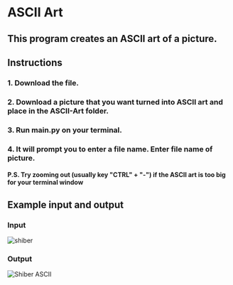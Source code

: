 # ASCII Art
## This program creates an ASCII art of a picture.

## Instructions
### 1. Download the file.
### 2. Download a picture that you want turned into ASCII art and place in the ASCII-Art folder. 
### 3. Run main.py on your terminal.
### 4. It will prompt you to enter a file name. Enter file name of picture.

#### P.S. Try zooming out (usually key "CTRL" + "-") if the ASCII art is too big for your terminal window

## Example input and output
### Input
![shiber](https://user-images.githubusercontent.com/60399677/146659404-28b22764-c3d7-4055-8614-70d268e9d861.jpeg)

### Output
![Shiber ASCII](https://user-images.githubusercontent.com/60399677/146659394-510a1f29-c45c-497b-83a3-73334a88f120.png)


